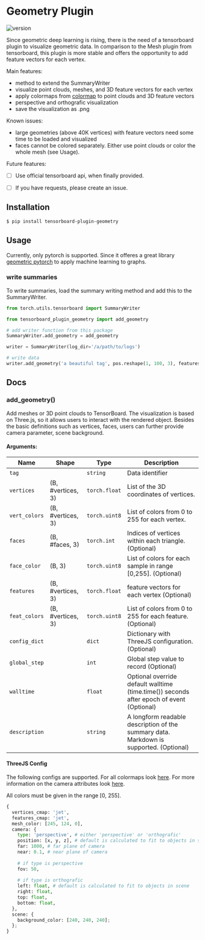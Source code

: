 # Geometry Plugin
![version](https://img.shields.io/pypi/v/tensorboard-plugin-geometry)

Since geometric deep learning is rising, there is the need of a tensorboard plugin to visualize geometric data. In comparison to the Mesh plugin from tensorboard, this plugin is more stable and offers the opportunity to add feature vectors for each vertex.

Main features:
 * method to extend the SummaryWriter
 * visualize point clouds, meshes, and 3D feature vectors for each vertex
 * apply colormaps from [colormap](https://github.com/bpostlethwaite/colormap#readme) to point clouds and 3D feature vectors
 * perspective and orthografic visualization
 * save the visualization as .png

Known issues:
 * large geometries (above 40K vertices) with feature vectors need some time to be loaded and visualized
 * faces cannot be colored separately. Either use point clouds or color the whole mesh (see Usage).

Future features:
  - [ ] Use official tensorboard api, when finally provided.
  - [ ] If you have requests, please create an issue.
  

## Installation

```bash
$ pip install tensorboard-plugin-geometry
```

## Usage

Currently, only pytorch is supported. Since it offeres a great library [geometric pytorch](https://github.com/rusty1s/pytorch_geometric) to apply machine learning to graphs.

### write summaries

To write summaries, load the summary writing method and add this to the SummaryWriter.

```python
from torch.utils.tensorboard import SummaryWriter

from tensorboard_plugin_geometry import add_geometry

# add writer function from this package
SummaryWriter.add_geometry = add_geometry

writer = SummaryWriter(log_dir='/a/path/to/logs')

# write data
writer.add_geometry('a beautiful tag', pos.reshape(1, 100, 3), features=wss.reshape(1, 100, 3), global_step=1)
```

## Docs

### add_geometry()

Add meshes or 3D point clouds to TensorBoard. The visualization is based on Three.js, so it allows users to interact with the rendered object. Besides the basic definitions such as vertices, faces, users can further provide camera parameter, scene background.
    
#### Arguments:
Name | Shape | Type |Description
-----|-------|------|-------
`tag`     |                                  | `string`      | Data identifier
`vertices`| (B, #vertices, 3) | `torch.float` | List of the 3D coordinates of vertices.
`vert_colors`| (B, #vertices, 3)| `torch.uint8` | List of colors from 0 to 255 for each vertex.
`faces`      | (B, #faces, 3)   | `torch.int`   | Indices of vertices within each triangle. (Optional)
`face_color` | (B, 3)   | `torch.uint8` | List of colors for each sample in range [0,255]. (Optional)
`features`   | (B, #vertices, 3)| `torch.float` | feature vectors for each vertex (Optional)
`feat_colors`| (B, #vertices, 3)| `torch.uint8` | List of colors from 0 to 255 for each feature. (Optional)
`config_dict`| | `dict` | Dictionary with ThreeJS configuration. (Optional)
`global_step`| | `int`  |Global step value to record (Optional)
`walltime`| | `float` | Optional override default walltime (time.time()) seconds after epoch of event (Optional)
`description`| | `string` | A longform readable description of the summary data. Markdown is supported. (Optional)

#### ThreeJS Config

The following configs are supported. For all colormaps look [here](https://github.com/bpostlethwaite/colormap#readme). For more information on the camera attributes look [here](https://threejs.org/docs/index.html#api/en/cameras/PerspectiveCamera).

All colors must be given in the range [0, 255].

```python
{
  vertices_cmap: 'jet',
  features_cmap: 'jet',
  mesh_color: [245, 124, 0],
  camera: {
    type: 'perspective', # either 'perspective' or 'orthografic'
    position: [x, y, z], # default is calculated to fit to objects in scene
    far: 1000, # far plane of camera
    near: 0.1, # near plane of camera
    
    # if type is perspective
    fov: 50,
    
    # if type is orthografic
    left: float, # default is calculated to fit to objects in scene
    right: float,
    top: float,
    bottom: float,
  },
  scene: {
    background_color: [240, 240, 240];
  };
}
```
